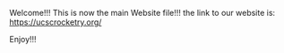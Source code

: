 Welcome!!!
This is now the main Website file!!!
the link to our website is: https://ucscrocketry.org/

   Enjoy!!!
